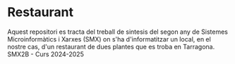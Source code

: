 # Restaurant
Aquest repositori es tracta del treball de sintesis del segon any de Sistemes Microinformàtics i Xarxes (SMX) on s'ha d'informatitzar un local, en el nostre cas, d'un restaurant de dues plantes que es troba en Tarragona.
SMX2B - Curs 2024-2025
